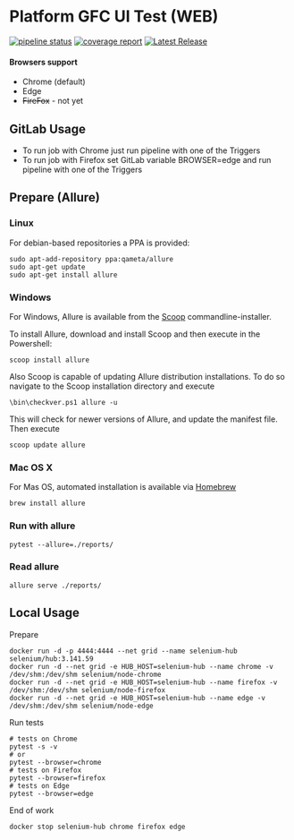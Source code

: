 # Platform GFC UI Test (WEB)


[![pipeline status](https://git.hrct.ru/qa/gfc-tests/badges/main/pipeline.svg)](https://gitlab.com/ruibeyd/platforma-gfc-gui-web-test/-/commits/main)
[![coverage report](https://git.hrct.ru/qa/gfc-tests/badges/main/coverage.svg)](https://gitlab.com/ruibeyd/platforma-gfc-gui-web-test/-/commits/main)
[![Latest Release](https://git.hrct.ru/qa/gfc-tests/-/badges/release.svg)](https://gitlab.com/ruibeyd/platforma-gfc-gui-web-test/-/releases)


#### Browsers support
- Chrome (default)
- Edge
- ~~FireFox~~ - not yet

## GitLab Usage
- To run job with Chrome just run pipeline with one of the Triggers
- To run job with Firefox set GitLab variable BROWSER=edge and run pipeline with one of the Triggers 

## Prepare (Allure)
### Linux
For debian-based repositories a PPA is provided:
```shell script
sudo apt-add-repository ppa:qameta/allure
sudo apt-get update 
sudo apt-get install allure
```
### Windows
For Windows, Allure is available from the [Scoop](https://scoop.sh/) commandline-installer.

To install Allure, download and install Scoop and then execute in the Powershell:
```shell script
scoop install allure
```
Also Scoop is capable of updating Allure distribution installations. To do so navigate to the Scoop installation directory and execute
```shell script
\bin\checkver.ps1 allure -u
```
This will check for newer versions of Allure, and update the manifest file. Then execute
```shell script
scoop update allure
```
### Mac OS X
For Mas OS, automated installation is available via [Homebrew](https://brew.sh/)
```shell script
brew install allure
```

### Run with allure
```shell script
pytest --allure=./reports/
```
### Read allure
```shell script
allure serve ./reports/
```

## Local Usage
Prepare
```shell script
docker run -d -p 4444:4444 --net grid --name selenium-hub selenium/hub:3.141.59
docker run -d --net grid -e HUB_HOST=selenium-hub --name chrome -v /dev/shm:/dev/shm selenium/node-chrome
docker run -d --net grid -e HUB_HOST=selenium-hub --name firefox -v /dev/shm:/dev/shm selenium/node-firefox
docker run -d --net grid -e HUB_HOST=selenium-hub --name edge -v /dev/shm:/dev/shm selenium/node-edge
```

Run tests
```shell script
# tests on Chrome
pytest -s -v
# or
pytest --browser=chrome
# tests on Firefox 
pytest --browser=firefox
# tests on Edge 
pytest --browser=edge
```

End of work
```shell script
docker stop selenium-hub chrome firefox edge
```
